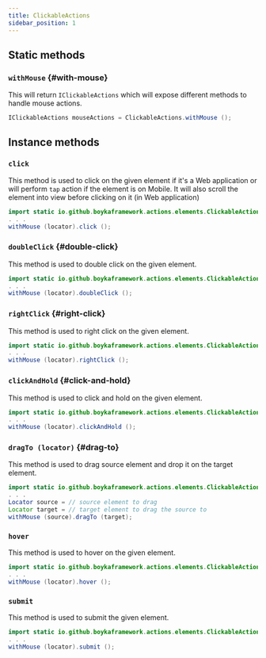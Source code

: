 ```yaml
---
title: ClickableActions
sidebar_position: 1
---
```


## Static methods

### `withMouse` {#with-mouse}

This will return `IClickableActions` which will expose different methods to handle mouse actions.

```java
IClickableActions mouseActions = ClickableActions.withMouse ();
```

## Instance methods

### `click`

This method is used to click on the given element if it's a Web application or will perform `tap` action if the element is on Mobile. It will also scroll the element into view before clicking on it (in Web application)

```java
import static io.github.boykaframework.actions.elements.ClickableActions.withMouse;
. . .
withMouse (locator).click ();
```

### `doubleClick` {#double-click}

This method is used to double click on the given element.

```java
import static io.github.boykaframework.actions.elements.ClickableActions.withMouse;
. . .
withMouse (locator).doubleClick ();
```

### `rightClick` {#right-click}

This method is used to right click on the given element.

```java
import static io.github.boykaframework.actions.elements.ClickableActions.withMouse;
. . .
withMouse (locator).rightClick ();
```

### `clickAndHold` {#click-and-hold}

This method is used to click and hold on the given element.

```java
import static io.github.boykaframework.actions.elements.ClickableActions.withMouse;
. . .
withMouse (locator).clickAndHold ();
```

### `dragTo (locator)` {#drag-to}

This method is used to drag source element and drop it on the target element.

```java
import static io.github.boykaframework.actions.elements.ClickableActions.withMouse;
. . .
Locator source = // source element to drag
Locator target = // target element to drag the source to
withMouse (source).dragTo (target);
```

### `hover`

This method is used to hover on the given element.

```java
import static io.github.boykaframework.actions.elements.ClickableActions.withMouse;
. . .
withMouse (locator).hover ();
```

### `submit`

This method is used to submit the given element.

```java
import static io.github.boykaframework.actions.elements.ClickableActions.withMouse;
. . .
withMouse (locator).submit ();
```
